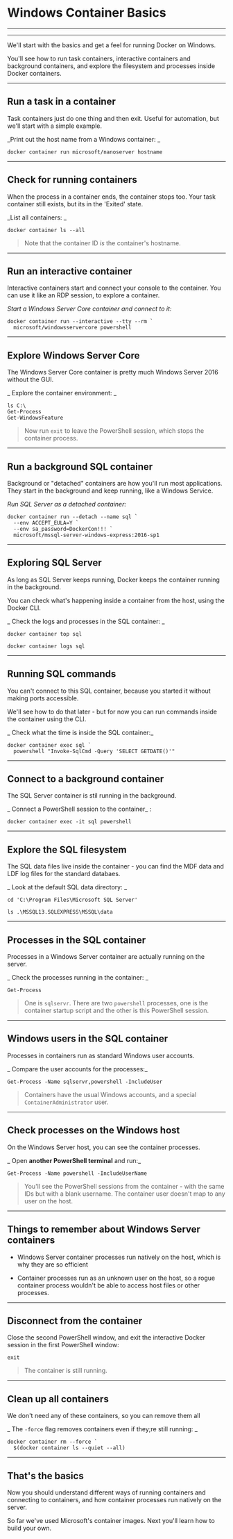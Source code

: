 # Windows Container Basics

---

<section data-background-image="/img/101/Slide1.png">

---

We'll start with the basics and get a feel for running Docker on Windows. 

You'll see how to run task containers, interactive containers and background containers, and explore the filesystem and processes inside Docker containers.

---

## Run a task in a container

Task containers just do one thing and then exit. Useful for automation, but we'll start with a simple example.

_Print out the host name from a Windows container: _

```
docker container run microsoft/nanoserver hostname
```

---

## Check for running containers

When the process in a container ends, the container stops too. Your task container still exists, but its in the 'Exited' state.

_List all containers: _

```
docker container ls --all
```

> Note that the container ID *is* the container's hostname.

---

## Run an interactive container

Interactive containers start and connect your console to the container. You can use it like an RDP session, to explore a container.

_Start a Windows Server Core container and connect to it:_

```
docker container run --interactive --tty --rm `
  microsoft/windowsservercore powershell
```

---

## Explore Windows Server Core

The Windows Server Core container is pretty much Windows Server 2016 without the GUI. 

_ Explore the container environment: _

```
ls C:\
Get-Process
Get-WindowsFeature
```

> Now run `exit` to leave the PowerShell session, which stops the container process. 

---

## Run a background SQL container

Background or "detached" containers are how you'll run most applications. They start in the background and keep running, like a Windows Service.

_Run SQL Server as a detached container:_

```
docker container run --detach --name sql `
  --env ACCEPT_EULA=Y `
  --env sa_password=DockerCon!!! `
  microsoft/mssql-server-windows-express:2016-sp1
```

---

## Exploring SQL Server

As long as SQL Server keeps running, Docker keeps the container running in the background.

You can check what's happening inside a container from the host, using the Docker CLI.

_ Check the logs and processes in the SQL container: _

```
docker container top sql
```

```
docker container logs sql
```

---

## Running SQL commands

You can't connect to this SQL container, because you started it without making ports accessible.

We'll see how to do that later - but for now you can run commands inside the container using the CLI.

_ Check what the time is inside the SQL container:_

```
docker container exec sql `
  powershell "Invoke-SqlCmd -Query 'SELECT GETDATE()'"
```

---

## Connect to a background container

The SQL Server container is stil running in the background. 

_ Connect a PowerShell session to the container_ :

```
docker container exec -it sql powershell
```

---

## Explore the SQL filesystem

The SQL data files live inside the container - you can find the MDF data and LDF log files for the standard databaes.

_ Look at the default SQL data directory: _

```
cd 'C:\Program Files\Microsoft SQL Server'
```

```
ls .\MSSQL13.SQLEXPRESS\MSSQL\data
```

---

## Processes in the SQL container

Processes in a Windows Server container are actually running on the server. 

_ Check the processes running in the container: _

```
Get-Process
```

> One is `sqlservr`. There are two `powershell` processes, one is the container startup script and the other is this PowerShell session. 

---

## Windows users in the SQL container

Processes in containers run as standard Windows user accounts. 

_ Compare the user accounts for the processes:_

```
Get-Process -Name sqlservr,powershell -IncludeUser
```

> Containers have the usual Windows accounts, and a special `ContainerAdministrator` user.

---

## Check processes on the Windows host

On the Windows Server host, you can see the container processes.

_ Open **another PowerShell terminal** and run:_

```
Get-Process -Name powershell -IncludeUserName
```

> You'll see the PowerShell sessions from the container - with the same IDs but with a blank username. The container user doesn't map to any user on the host.

---

## Things to remember about Windows Server containers

- Windows Server container processes run natively on the host, which is why they are so efficient

- Container processes run as an unknown user on the host, so a rogue container process wouldn't be able to access host files or other processes.

---

## Disconnect from the container

Close the second PowerShell window, and exit the interactive Docker session in the first PowerShell window:

```
exit
```

> The container is still running.

---

## Clean up all containers

We don't need any of these containers, so you can remove them all

_ The `-force` flag removes containers even if they;re still running: _

```
docker container rm --force `
  $(docker container ls --quiet --all)
```

---

## That's the basics

Now you should understand different ways of running containers and connecting to containers, and how container processes run natively on the server.

So far we've used Microsoft's container images. Next you'll learn how to build your own.
